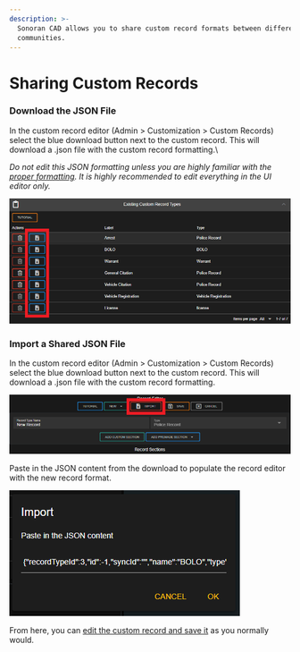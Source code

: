 ```yaml
---
description: >-
  Sonoran CAD allows you to share custom record formats between different
  communities.
---
```


# Sharing Custom Records

### Download the JSON File

In the custom record editor (Admin > Customization > Custom Records) select the blue download button next to the custom record. This will download a .json file with the custom record formatting.\


_Do not edit this JSON formatting unless you are highly familiar with the_ [_proper formatting_](../../sonoran-cad/api-integration/api-endpoints/general/custom-records/#record-formatting)_. It is highly recommended to edit everything in the UI editor only._

![Sonoran CAD - Download Custom Record Format](<../../.gitbook/assets/image (242).png>)

### Import a Shared JSON File

In the custom record editor (Admin > Customization > Custom Records) select the blue download button next to the custom record. This will download a .json file with the custom record formatting.

![Sonoran CAD - Import Custom Record JSON File](<../../.gitbook/assets/image (113).png>)

Paste in the JSON content from the download to populate the record editor with the new record format.

![Sonoran CAD - JSON Import Prompt](<../../.gitbook/assets/image (175).png>)

From here, you can [edit the custom record and save it](creating-custom-record-and-report-types.md) as you normally would.
